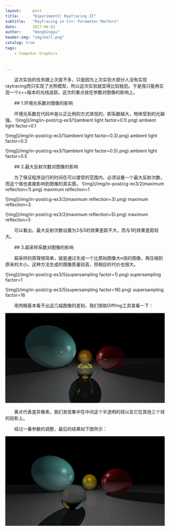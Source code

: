 ```yaml
---
layout:     post
title:      "Experiment3: RayTracing II"
subtitle:   "RayTracing in C++: Parameter Matters"
date:       2017-06-03 
author:     "WangXingyu"
header-img: "img/ball.png"
catalog: true
tags:
    - Computer Graphics 
    

---
```


　　这次实验的任务跟上次差不多，只是因为上次实验大部分人没有实现raytracing而只实现了光照模型，所以这次实验就显得比较尴尬。于是我只能再实现一个c++版本的光线追踪，这次的重点放在参数对图像的影响上。


　　## 1.环境光系数对图像的影响

　　环境光系数在代码中是以正比例的方式体现的，即系数越大，物体受到的光越强。
![img](/img/in-post/cg-ex3/1(ambient light factor=0.1).png)
ambient light factor=0.1

![img](/img/in-post/cg-ex3/1(ambient light factor=0.3).png)
ambient light factor=0.3

![img](/img/in-post/cg-ex3/1(ambient light factor=0.5).png)
ambient light factor=0.5


　　## 2.最大反射次数对图像的影响

　　为了保证程序运行的时间在可以接受的范围内，必须设置一个最大反射次数，而这个值也直接影响到图像的真实感。
![img](/img/in-post/cg-ex3/2(maximum reflection=1).png)
maximum reflection=1

![img](/img/in-post/cg-ex3/2(maximum reflection=3).png)
maximum reflection=3

![img](/img/in-post/cg-ex3/2(maximum reflection=5).png)
maximum reflection=5

　　可以看出，最大反射次数设置为3与5的效果差距不大，而与1的效果差距较大。

　　## 3.超采样系数对图像的影响

　　超采样的原理很简单，就是通过生成一个比原始图像大n倍的图像，再压缩到原来的大小。这种方法生成的图像质量较高，但相应的代价也很大。

![img](/img/in-post/cg-ex3/5(supersampling factor=1).png)
supersampling factor=1

![img](/img/in-post/cg-ex3/5(supersampling factor=16).png)
supersampling factor=16

　　用肉眼基本看不出这几幅图像的差别，我们借助DiffImg工具查看一下：

![img](/img/in-post/cg-ex3/diff.png)

　　黄点代表差异像素，我们发现集中在中间这个半透明的球以及它在其他三个球的投影上。

　　经过一番参数的调整，最后的结果如下图所示：

![img](/img/in-post/cg-ex3/final.png)







